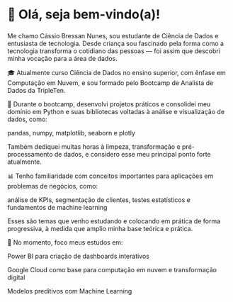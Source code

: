 # 👋 Olá, seja bem-vindo(a)!
### 
Me chamo Cássio Bressan Nunes, sou estudante de Ciência de Dados e entusiasta de tecnologia. Desde criança sou fascinado pela forma como a tecnologia transforma o cotidiano das pessoas — foi assim que descobri minha vocação para a área de dados.

🎓 Atualmente curso Ciência de Dados no ensino superior, com ênfase em Computação em Nuvem, e sou formado pelo Bootcamp de Analista de Dados da TripleTen.

🚀 Durante o bootcamp, desenvolvi projetos práticos e consolidei meu domínio em Python e suas bibliotecas voltadas à análise e visualização de dados, como:

pandas, numpy, matplotlib, seaborn e plotly

Também dediquei muitas horas à limpeza, transformação e pré-processamento de dados, e considero esse meu principal ponto forte atualmente.

📊 Tenho familiaridade com conceitos importantes para aplicações em problemas de negócios, como:

análise de KPIs, segmentação de clientes, testes estatísticos e fundamentos de machine learning

Esses são temas que venho estudando e colocando em prática de forma progressiva, à medida que amplio minha base teórica e prática.

📌 No momento, foco meus estudos em:

Power BI para criação de dashboards interativos

Google Cloud como base para computação em nuvem e transformação digital

Modelos preditivos com Machine Learning



